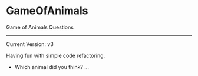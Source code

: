 # GameOfAnimals

Game of Animals Questions
______
Current Version: v3

Having fun with simple code refactoring.

- Which animal did you think?
...



